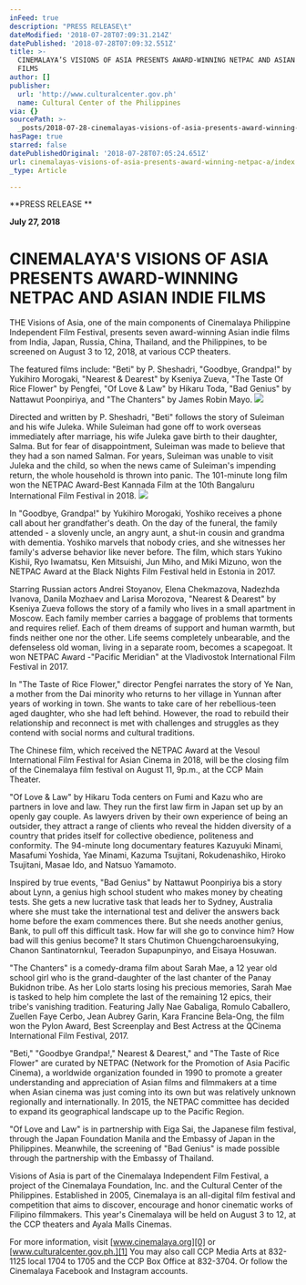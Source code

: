 ```yaml
---
inFeed: true
description: "PRESS RELEASE\t"
dateModified: '2018-07-28T07:09:31.214Z'
datePublished: '2018-07-28T07:09:32.551Z'
title: >-
  CINEMALAYA’S VISIONS OF ASIA PRESENTS AWARD-WINNING NETPAC AND ASIAN INDIE
  FILMS
author: []
publisher:
  url: 'http://www.culturalcenter.gov.ph'
  name: Cultural Center of the Philippines
via: {}
sourcePath: >-
  _posts/2018-07-28-cinemalayas-visions-of-asia-presents-award-winning-netpac-a.md
hasPage: true
starred: false
datePublishedOriginal: '2018-07-28T07:05:24.651Z'
url: cinemalayas-visions-of-asia-presents-award-winning-netpac-a/index.html
_type: Article

---
```

**PRESS RELEASE **

**July 27, 2018**  

# **CINEMALAYA'S VISIONS OF ASIA PRESENTS AWARD-WINNING NETPAC AND ASIAN INDIE FILMS**

THE Visions of Asia, one of the main components of Cinemalaya Philippine Independent Film Festival, presents seven award-winning Asian indie films from India, Japan, Russia, China, Thailand, and the Philippines, to be screened on August 3 to 12, 2018, at various CCP theaters.

The featured films include: "Beti" by P. Sheshadri, "Goodbye, Grandpa!" by Yukihiro Morogaki, "Nearest & Dearest" by Kseniya Zueva, "The Taste Of Rice Flower" by Pengfei, "Of Love & Law" by Hikaru Toda, "Bad Genius" by Nattawut Poonpiriya, and "The Chanters" by James Robin Mayo.
![](https://the-grid-user-content.s3-us-west-2.amazonaws.com/8c463344-cdf6-4719-96f9-0afa95d403c2.jpg)

Directed and written by P. Sheshadri, "Beti" follows the story of Suleiman and his wife Juleka. While Suleiman had gone off to work overseas immediately after marriage, his wife Juleka gave birth to their daughter, Salma. But for fear of disappointment, Suleiman was made to believe that they had a son named Salman. For years, Suleiman was unable to visit Juleka and the child, so when the news came of Suleiman's impending return, the whole household is thrown into panic. The 101-minute long film won the NETPAC Award-Best Kannada Film at the 10th Bangaluru International Film Festival in 2018\.
![](https://the-grid-user-content.s3-us-west-2.amazonaws.com/be6bee35-f7f2-44db-8cf2-8c19cbf6b3df.jpg)

In "Goodbye, Grandpa!" by Yukihiro Morogaki, Yoshiko receives a phone call about her grandfather's death. On the day of the funeral, the family attended - a slovenly uncle, an angry aunt, a shut-in cousin and grandma with dementia. Yoshiko marvels that nobody cries, and she witnesses her family's adverse behavior like never before. The film, which stars Yukino Kishii, Ryo Iwamatsu, Ken Mitsuishi, Jun Miho, and Miki Mizuno, won the NETPAC Award at the Black Nights Film Festival held in Estonia in 2017\.

Starring Russian actors Andrei Stoyanov, Elena Chekmazova, Nadezhda Ivanova, Danila Mozhaev and Larisa Morozova, "Nearest & Dearest" by Kseniya Zueva follows the story of a family who lives in a small apartment in Moscow. Each family member carries a baggage of problems that torments and requires relief. Each of them dreams of support and human warmth, but finds neither one nor the other. Life seems completely unbearable, and the defenseless old woman, living in a separate room, becomes a scapegoat. It won NETPAC Award -"Pacific Meridian" at the Vladivostok International Film Festival in 2017\.

In "The Taste of Rice Flower," director Pengfei narrates the story of Ye Nan, a mother from the Dai minority who returns to her village in Yunnan after years of working in town. She wants to take care of her rebellious-teen aged daughter, who she had left behind. However, the road to rebuild their relationship and reconnect is met with challenges and struggles as they contend with social norms and cultural traditions.

The Chinese film, which received the NETPAC Award at the Vesoul International Film Festival for Asian Cinema in 2018, will be the closing film of the Cinemalaya film festival on August 11, 9p.m., at the CCP Main Theater.

"Of Love & Law" by Hikaru Toda centers on Fumi and Kazu who are partners in love and law. They run the first law firm in Japan set up by an openly gay couple. As lawyers driven by their own experience of being an outsider, they attract a range of clients who reveal the hidden diversity of a country that prides itself for collective obedience, politeness and conformity. The 94-minute long documentary features Kazuyuki Minami, Masafumi Yoshida, Yae Minami, Kazuma Tsujitani, Rokudenashiko, Hiroko Tsujitani, Masae Ido, and Natsuo Yamamoto.

Inspired by true events, "Bad Genius" by Nattawut Poonpiriya bis a story about Lynn, a genius high school student who makes money by cheating tests. She gets a new lucrative task that leads her to Sydney, Australia where she must take the international test and deliver the answers back home before the exam commences there. But she needs another genius, Bank, to pull off this difficult task. How far will she go to convince him? How bad will this genius become? It stars Chutimon Chuengcharoensukying, Chanon Santinatornkul, Teeradon Supapunpinyo, and Eisaya Hosuwan.

"The Chanters" is a comedy-drama film about Sarah Mae, a 12 year old school girl who is the grand-daughter of the last chanter of the Panay Bukidnon tribe. As her Lolo starts losing his precious memories, Sarah Mae is tasked to help him complete the last of the remaining 12 epics, their tribe's vanishing tradition. Featuring Jally Nae Gabaliga, Romulo Caballero, Zuellen Faye Cerbo, Jean Aubrey Garin, Kara Francine Bela-Ong, the film won the Pylon Award, Best Screenplay and Best Actress at the QCinema International Film Festival, 2017\.

"Beti," "Goodbye Grandpa!," Nearest & Dearest," and "The Taste of Rice Flower" are curated by NETPAC (Network for the Promotion of Asia Pacific Cinema), a worldwide organization founded in 1990 to promote a greater understanding and appreciation of Asian films and filmmakers at a time when Asian cinema was just coming into its own but was relatively unknown regionally and internationally. In 2015, the NETPAC committee has decided to expand its geographical landscape up to the Pacific Region.

"Of Love and Law" is in partnership with Eiga Sai, the Japanese film festival, through the Japan Foundation Manila and the Embassy of Japan in the Philippines. Meanwhile, the screening of "Bad Genius" is made possible through the partnership with the Embassy of Thailand. 

Visions of Asia is part of the Cinemalaya Independent Film Festival, a project of the Cinemalaya Foundation, Inc. and the Cultural Center of the Philippines. Established in 2005, Cinemalaya is an all-digital film festival and competition that aims to discover, encourage and honor cinematic works of Filipino filmmakers. This year's Cinemalaya will be held on August 3 to 12, at the CCP theaters and Ayala Malls Cinemas.

For more information, visit [www.cinemalaya.org][0] or [www.culturalcenter.gov.ph.][1] You may also call CCP Media Arts at 832-1125 local 1704 to 1705 and the CCP Box Office at 832-3704\. Or follow the Cinemalaya Facebook and Instagram accounts.

[0]: http://www.cinemalaya.org/
[1]: http://www.culturalcenter.gov.ph./